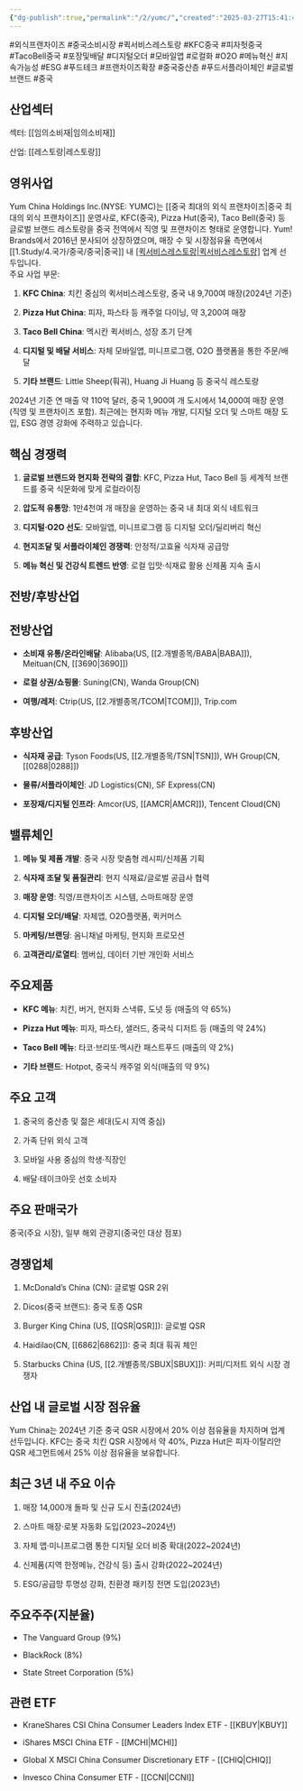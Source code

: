 ```yaml
---
{"dg-publish":true,"permalink":"/2/yumc/","created":"2025-03-27T15:41:42.282+09:00","updated":"2025-07-29T21:37:05.427+09:00"}
---
```


#외식프랜차이즈 #중국소비시장 #퀵서비스레스토랑 #KFC중국 #피자헛중국 #TacoBell중국 #포장및배달 #디지털오더 #모바일앱 #로컬화 #O2O #메뉴혁신 #지속가능성 #ESG #푸드테크 #프랜차이즈확장 #중국중산층 #푸드서플라이체인 #글로벌브랜드 #중국 

## 산업섹터

섹터: [[임의소비재\|임의소비재]]

산업: [[레스토랑\|레스토랑]]

## 영위사업

Yum China Holdings Inc.(NYSE: YUMC)는 [[중국 최대의 외식 프랜차이즈\|중국 최대의 외식 프랜차이즈]] 운영사로, KFC(중국), Pizza Hut(중국), Taco Bell(중국) 등 글로벌 브랜드 레스토랑을 중국 전역에서 직영 및 프랜차이즈 형태로 운영합니다. Yum! Brands에서 2016년 분사되어 상장하였으며, 매장 수 및 시장점유율 측면에서 [[1.Study/4.국가/중국/중국\|중국]] 내 [[퀵서비스레스토랑\|퀵서비스레스토랑]](QSR) 업계 선두입니다.  
주요 사업 부문:

1. **KFC China**: 치킨 중심의 퀵서비스레스토랑, 중국 내 9,700여 매장(2024년 기준)
    
2. **Pizza Hut China**: 피자, 파스타 등 캐주얼 다이닝, 약 3,200여 매장
    
3. **Taco Bell China**: 멕시칸 퀵서비스, 성장 초기 단계
    
4. **디지털 및 배달 서비스**: 자체 모바일앱, 미니프로그램, O2O 플랫폼을 통한 주문/배달
    
5. **기타 브랜드**: Little Sheep(훠궈), Huang Ji Huang 등 중국식 레스토랑
    

2024년 기준 연 매출 약 110억 달러, 중국 1,900여 개 도시에서 14,000여 매장 운영(직영 및 프랜차이즈 포함). 최근에는 현지화 메뉴 개발, 디지털 오더 및 스마트 매장 도입, ESG 경영 강화에 주력하고 있습니다.

## 핵심 경쟁력

1. **글로벌 브랜드와 현지화 전략의 결합**: KFC, Pizza Hut, Taco Bell 등 세계적 브랜드를 중국 식문화에 맞게 로컬라이징
    
2. **압도적 유통망**: 1만4천여 개 매장을 운영하는 중국 내 최대 외식 네트워크
    
3. **디지털·O2O 선도**: 모바일앱, 미니프로그램 등 디지털 오더/딜리버리 혁신
    
4. **현지조달 및 서플라이체인 경쟁력**: 안정적/고효율 식자재 공급망
    
5. **메뉴 혁신 및 건강식 트렌드 반영**: 로컬 입맛·식재료 활용 신제품 지속 출시
    

## 전방/후방산업

## 전방산업

- **소비재 유통/온라인배달**: Alibaba(US, [[2.개별종목/BABA\|BABA]]), Meituan(CN, [[3690\|3690]])
    
- **로컬 상권/쇼핑몰**: Suning(CN), Wanda Group(CN)
    
- **여행/레저**: Ctrip(US, [[2.개별종목/TCOM\|TCOM]]), Trip.com
    

## 후방산업

- **식자재 공급**: Tyson Foods(US, [[2.개별종목/TSN\|TSN]]), WH Group(CN, [[0288\|0288]])
    
- **물류/서플라이체인**: JD Logistics(CN), SF Express(CN)
    
- **포장재/디지털 인프라**: Amcor(US, [[AMCR\|AMCR]]), Tencent Cloud(CN)
    

## 밸류체인

1. **메뉴 및 제품 개발**: 중국 시장 맞춤형 레시피/신제품 기획
    
2. **식자재 조달 및 품질관리**: 현지 식재료/글로벌 공급사 협력
    
3. **매장 운영**: 직영/프랜차이즈 시스템, 스마트매장 운영
    
4. **디지털 오더/배달**: 자체앱, O2O플랫폼, 퀵커머스
    
5. **마케팅/브랜딩**: 옴니채널 마케팅, 현지화 프로모션
    
6. **고객관리/로열티**: 멤버십, 데이터 기반 개인화 서비스
    

## 주요제품

- **KFC 메뉴**: 치킨, 버거, 현지화 스낵류, 도넛 등 (매출의 약 65%)
    
- **Pizza Hut 메뉴**: 피자, 파스타, 샐러드, 중국식 디저트 등 (매출의 약 24%)
    
- **Taco Bell 메뉴**: 타코·브리또·멕시칸 패스트푸드 (매출의 약 2%)
    
- **기타 브랜드**: Hotpot, 중국식 캐주얼 외식(매출의 약 9%)
    

## 주요 고객

1. 중국의 중산층 및 젊은 세대(도시 지역 중심)
    
2. 가족 단위 외식 고객
    
3. 모바일 사용 중심의 학생·직장인
    
4. 배달·테이크아웃 선호 소비자
    

## 주요 판매국가

중국(주요 시장), 일부 해외 관광지(중국인 대상 점포)

## 경쟁업체

1. McDonald’s China (CN): 글로벌 QSR 2위
    
2. Dicos(중국 브랜드): 중국 토종 QSR
    
3. Burger King China (US, [[QSR\|QSR]]): 글로벌 QSR
    
4. Haidilao(CN, [[6862\|6862]]): 중국 최대 훠궈 체인
    
5. Starbucks China (US, [[2.개별종목/SBUX\|SBUX]]): 커피/디저트 외식 시장 경쟁자
    

## 산업 내 글로벌 시장 점유율

Yum China는 2024년 기준 중국 QSR 시장에서 20% 이상 점유율을 차지하며 업계 선두입니다. KFC는 중국 치킨 QSR 시장에서 약 40%, Pizza Hut은 피자·이탈리안 QSR 세그먼트에서 25% 이상 점유율을 보유합니다.

## 최근 3년 내 주요 이슈

1. 매장 14,000개 돌파 및 신규 도시 진출(2024년)
    
2. 스마트 매장·로봇 자동화 도입(2023~2024년)
    
3. 자체 앱·미니프로그램 통한 디지털 오더 비중 확대(2022~2024년)
    
4. 신제품(지역 한정메뉴, 건강식 등) 출시 강화(2022~2024년)
    
5. ESG/공급망 투명성 강화, 친환경 패키징 전면 도입(2023년)
    

## 주요주주(지분율)

- The Vanguard Group (9%)
    
- BlackRock (8%)
    
- State Street Corporation (5%)
    

## 관련 ETF

- KraneShares CSI China Consumer Leaders Index ETF - [[KBUY\|KBUY]]
    
- iShares MSCI China ETF - [[MCHI\|MCHI]]
    
- Global X MSCI China Consumer Discretionary ETF - [[CHIQ\|CHIQ]]
    
- Invesco China Consumer ETF - [[CCNI\|CCNI]]